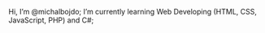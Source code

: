  Hi, I’m @michalbojdo;
 I’m currently learning Web Developing (HTML, CSS, JavaScript, PHP) and C#;

<!---
michalbojdo/michalbojdo is a ✨ special ✨ repository because its `README.md` (this file) appears on your GitHub profile.
You can click the Preview link to take a look at your changes.
--->
